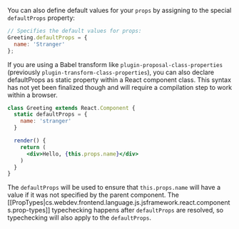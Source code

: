 
You can also define default values for your `props` by assigning to the special `defaultProps` property:

```jsx
// Specifies the default values for props:
Greeting.defaultProps = {
  name: 'Stranger'
};
```

If you are using a Babel transform like `plugin-proposal-class-properties` (previously `plugin-transform-class-properties`), you can also declare defaultProps as static property within a React component class. This syntax has not yet been finalized though and will require a compilation step to work within a browser.

```jsx
class Greeting extends React.Component {
  static defaultProps = {
    name: 'stranger'
  }

  render() {
    return (
      <div>Hello, {this.props.name}</div>
    )
  }
}
```

The `defaultProps` will be used to ensure that `this.props.name` will have a value if it was not specified by the parent component. The [[PropTypes|cs.webdev.frontend.language.js.jsframework.react.components.prop-types]] typechecking happens after `defaultProps` are resolved, so typechecking will also apply to the `defaultProps`.
